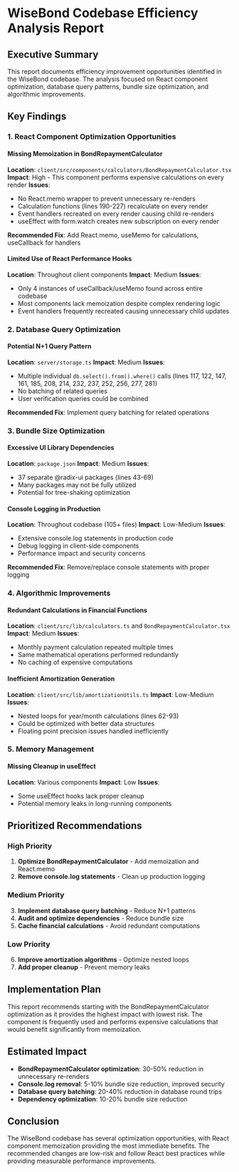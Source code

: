 # WiseBond Codebase Efficiency Analysis Report

## Executive Summary

This report documents efficiency improvement opportunities identified in the WiseBond codebase. The analysis focused on React component optimization, database query patterns, bundle size optimization, and algorithmic improvements.

## Key Findings

### 1. React Component Optimization Opportunities

#### Missing Memoization in BondRepaymentCalculator
**Location**: `client/src/components/calculators/BondRepaymentCalculator.tsx`
**Impact**: High - This component performs expensive calculations on every render
**Issues**:
- No React.memo wrapper to prevent unnecessary re-renders
- Calculation functions (lines 190-227) recalculate on every render
- Event handlers recreated on every render causing child re-renders
- useEffect with form.watch creates new subscription on every render

**Recommended Fix**: Add React.memo, useMemo for calculations, useCallback for handlers

#### Limited Use of React Performance Hooks
**Location**: Throughout client components
**Impact**: Medium
**Issues**:
- Only 4 instances of useCallback/useMemo found across entire codebase
- Most components lack memoization despite complex rendering logic
- Event handlers frequently recreated causing unnecessary child updates

### 2. Database Query Optimization

#### Potential N+1 Query Pattern
**Location**: `server/storage.ts`
**Impact**: Medium
**Issues**:
- Multiple individual `db.select().from().where()` calls (lines 117, 122, 147, 161, 185, 208, 214, 232, 237, 252, 256, 277, 281)
- No batching of related queries
- User verification queries could be combined

**Recommended Fix**: Implement query batching for related operations

### 3. Bundle Size Optimization

#### Excessive UI Library Dependencies
**Location**: `package.json`
**Impact**: Medium
**Issues**:
- 37 separate @radix-ui packages (lines 43-69)
- Many packages may not be fully utilized
- Potential for tree-shaking optimization

#### Console Logging in Production
**Location**: Throughout codebase (105+ files)
**Impact**: Low-Medium
**Issues**:
- Extensive console.log statements in production code
- Debug logging in client-side components
- Performance impact and security concerns

**Recommended Fix**: Remove/replace console statements with proper logging

### 4. Algorithmic Improvements

#### Redundant Calculations in Financial Functions
**Location**: `client/src/lib/calculators.ts` and `BondRepaymentCalculator.tsx`
**Impact**: Medium
**Issues**:
- Monthly payment calculation repeated multiple times
- Same mathematical operations performed redundantly
- No caching of expensive computations

#### Inefficient Amortization Generation
**Location**: `client/src/lib/amortizationUtils.ts`
**Impact**: Low-Medium
**Issues**:
- Nested loops for year/month calculations (lines 62-93)
- Could be optimized with better data structures
- Floating point precision issues handled inefficiently

### 5. Memory Management

#### Missing Cleanup in useEffect
**Location**: Various components
**Impact**: Low
**Issues**:
- Some useEffect hooks lack proper cleanup
- Potential memory leaks in long-running components

## Prioritized Recommendations

### High Priority
1. **Optimize BondRepaymentCalculator** - Add memoization and React.memo
2. **Remove console.log statements** - Clean up production logging

### Medium Priority  
3. **Implement database query batching** - Reduce N+1 patterns
4. **Audit and optimize dependencies** - Reduce bundle size
5. **Cache financial calculations** - Avoid redundant computations

### Low Priority
6. **Improve amortization algorithms** - Optimize nested loops
7. **Add proper cleanup** - Prevent memory leaks

## Implementation Plan

This report recommends starting with the BondRepaymentCalculator optimization as it provides the highest impact with lowest risk. The component is frequently used and performs expensive calculations that would benefit significantly from memoization.

## Estimated Impact

- **BondRepaymentCalculator optimization**: 30-50% reduction in unnecessary re-renders
- **Console.log removal**: 5-10% bundle size reduction, improved security
- **Database query batching**: 20-40% reduction in database round trips
- **Dependency optimization**: 10-20% bundle size reduction

## Conclusion

The WiseBond codebase has several optimization opportunities, with React component memoization providing the most immediate benefits. The recommended changes are low-risk and follow React best practices while providing measurable performance improvements.
